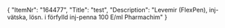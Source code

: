 {
  "ItemNr": "164477",
  "Title": "test",
  "Description": "Levemir (FlexPen), inj-vätska, lösn. i förfylld inj-penna 100 E/ml Pharmachim"
}